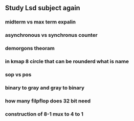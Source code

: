 ## Study Lsd subject again 

### midterm vs max term expalin
### asynchronous vs synchronus  counter
### demorgons theoram 
### in kmap 8 circle that can be rounderd what is name 
### sop vs pos
### binary to gray and gray to binary 
### how many filpflop does 32 bit need
### construction of 8-1 mux to 4 to 1 
###
###
